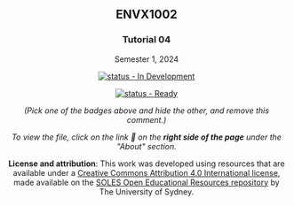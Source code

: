 <div align="center">

## ENVX1002

### Tutorial 04

Semester 1, 2024

<!-- Use this badge if the draft is not ready. -->

[![status - In Development](https://img.shields.io/badge/status-In_Development-critical?style=for-the-badge)](#)

<!-- Use this badge to let students know that the resource is ready. -->

[![status - Ready](https://img.shields.io/badge/status-Ready-success?style=for-the-badge)](#)

_(Pick one of the badges above and hide the other, and remove this comment.)_

_To view the file, click on the link :link: on the **right side of the page** under the "About" section._

**License and attribution**: This work was developed using resources that are available under a [Creative Commons Attribution 4.0 International license][cc-by], made available on the [SOLES Open Educational Resources repository][soles-oer] by The University of Sydney.

[cc-by]: http://creativecommons.org/licenses/by/4.0/
[soles-oer]: https://github.com/usyd-soles-edu

</div>

[HTML]: https://envx-resources.github.io/ENVX1002-2024-Tutorial04/
[PDF]: https://envx-resources.github.io/ENVX1002-2024-Tutorial04/Lecture-01a.pdf
